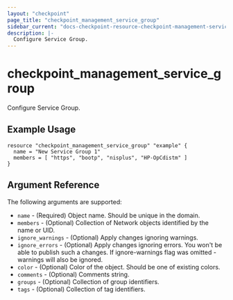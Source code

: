 ```yaml
---
layout: "checkpoint"
page_title: "checkpoint_management_service_group"
sidebar_current: "docs-checkpoint-resource-checkpoint-management-service-group"
description: |-
  Configure Service Group.
---
```


# checkpoint_management_service_group

Configure Service Group.

## Example Usage


```hcl
resource "checkpoint_management_service_group" "example" {
  name = "New Service Group 1"
  members = [ "https", "bootp", "nisplus", "HP-OpCdistm" ]
}

```

## Argument Reference

The following arguments are supported:

* `name` - (Required) Object name. Should be unique in the domain.
* `members` - (Optional) Collection of Network objects identified by the name or UID.
* `ignore_warnings` - (Optional) Apply changes ignoring warnings.
* `ignore_errors` - (Optional) Apply changes ignoring errors. You won't be able to publish such a changes. If ignore-warnings flag was omitted - warnings will also be ignored.
* `color` - (Optional) Color of the object. Should be one of existing colors.
* `comments` - (Optional) Comments string.
* `groups` - (Optional) Collection of group identifiers.
* `tags` - (Optional) Collection of tag identifiers.
